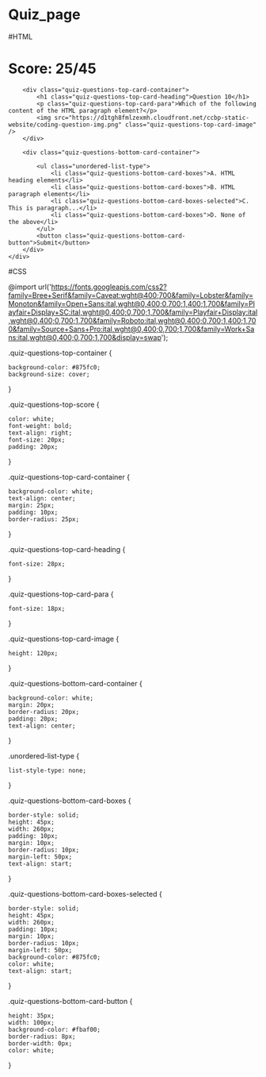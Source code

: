 # Quiz_page
#HTML

<!DOCTYPE html>
<html>

<head>
    <link rel="stylesheet" href="https://stackpath.bootstrapcdn.com/bootstrap/4.5.2/css/bootstrap.min.css" integrity="sha384-JcKb8q3iqJ61gNV9KGb8thSsNjpSL0n8PARn9HuZOnIxN0hoP+VmmDGMN5t9UJ0Z" crossorigin="anonymous">
    <script src="https://code.jquery.com/jquery-3.5.1.slim.min.js" integrity="sha384-DfXdz2htPH0lsSSs5nCTpuj/zy4C+OGpamoFVy38MVBnE+IbbVYUew+OrCXaRkfj" crossorigin="anonymous"></script>
    <script src="https://cdn.jsdelivr.net/npm/popper.js@1.16.1/dist/umd/popper.min.js" integrity="sha384-9/reFTGAW83EW2RDu2S0VKaIzap3H66lZH81PoYlFhbGU+6BZp6G7niu735Sk7lN" crossorigin="anonymous"></script>
    <script src="https://stackpath.bootstrapcdn.com/bootstrap/4.5.2/js/bootstrap.min.js" integrity="sha384-B4gt1jrGC7Jh4AgTPSdUtOBvfO8shuf57BaghqFfPlYxofvL8/KUEfYiJOMMV+rV" crossorigin="anonymous"></script>
</head>

<body>
    <div class="quiz-questions-top-container">
        <h1 class="quiz-questions-top-score">Score: 25/45</h1>

        <div class="quiz-questions-top-card-container">
            <h1 class="quiz-questions-top-card-heading">Question 10</h1>
            <p class="quiz-questions-top-card-para">Which of the following content of the HTML paragraph element?</p>
            <img src="https://d1tgh8fmlzexmh.cloudfront.net/ccbp-static-website/coding-question-img.png" class="quiz-questions-top-card-image" />
        </div>

        <div class="quiz-questions-bottom-card-container">

            <ul class="unordered-list-type">
                <li class="quiz-questions-bottom-card-boxes">A. HTML heading elements</li>
                <li class="quiz-questions-bottom-card-boxes">B. HTML paragraph elements</li>
                <li class="quiz-questions-bottom-card-boxes-selected">C. This is paragraph...</li>
                <li class="quiz-questions-bottom-card-boxes">D. None of the above</li>
            </ul>
            <button class="quiz-questions-bottom-card-button">Submit</button>
        </div>
    </div>
</body>
</html>

#CSS

@import url('https://fonts.googleapis.com/css2?family=Bree+Serif&family=Caveat:wght@400;700&family=Lobster&family=Monoton&family=Open+Sans:ital,wght@0,400;0,700;1,400;1,700&family=Playfair+Display+SC:ital,wght@0,400;0,700;1,700&family=Playfair+Display:ital,wght@0,400;0,700;1,700&family=Roboto:ital,wght@0,400;0,700;1,400;1,700&family=Source+Sans+Pro:ital,wght@0,400;0,700;1,700&family=Work+Sans:ital,wght@0,400;0,700;1,700&display=swap');


.quiz-questions-top-container {

    background-color: #875fc0;
    background-size: cover;

}

.quiz-questions-top-score {

    color: white;
    font-weight: bold;
    text-align: right;
    font-size: 20px;
    padding: 20px;

}

.quiz-questions-top-card-container {

    background-color: white;
    text-align: center;
    margin: 25px;
    padding: 10px;
    border-radius: 25px;

}

.quiz-questions-top-card-heading {

    font-size: 28px;

}

.quiz-questions-top-card-para {


    font-size: 18px;
}

.quiz-questions-top-card-image {

    height: 120px;
}

.quiz-questions-bottom-card-container {

    background-color: white;
    margin: 20px;
    border-radius: 20px;
    padding: 20px;
    text-align: center;
}

.unordered-list-type {

    list-style-type: none;
}

.quiz-questions-bottom-card-boxes {

    border-style: solid;
    height: 45px;
    width: 260px;
    padding: 10px;
    margin: 10px;
    border-radius: 10px;
    margin-left: 50px;
    text-align: start;
}

.quiz-questions-bottom-card-boxes-selected {

    border-style: solid;
    height: 45px;
    width: 260px;
    padding: 10px;
    margin: 10px;
    border-radius: 10px;
    margin-left: 50px;
    background-color: #875fc0;
    color: white;
    text-align: start;
}

.quiz-questions-bottom-card-button {

    height: 35px;
    width: 100px;
    background-color: #fbaf00;
    border-radius: 8px;
    border-width: 0px;
    color: white;
}
